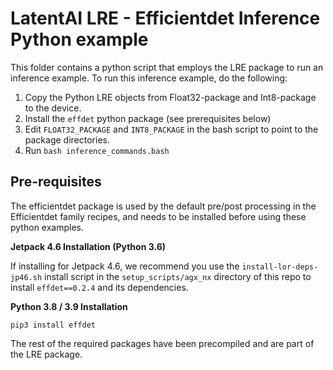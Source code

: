 # LatentAI LRE - Efficientdet Inference Python example 

This folder contains a python script that employs the LRE package to run an inference example. To run this inference example, do the following:

1. Copy the Python LRE objects from Float32-package and Int8-package to the device.
2. Install the `effdet` python package (see prerequisites below)
3. Edit `FLOAT32_PACKAGE` and `INT8_PACKAGE` in the bash script to point to the package directories.
4. Run `bash inference_commands.bash`


## Pre-requisites

The efficientdet package is used by the default pre/post processing in the Efficientdet family recipes, and needs to be installed before using these python examples.

**Jetpack 4.6 Installation (Python 3.6)**

If installing for Jetpack 4.6, we recommend you use the `install-lor-deps-jp46.sh` install script in the `setup_scripts/agx_nx` directory of this repo to install `effdet==0.2.4` and its dependencies.

**Python 3.8 / 3.9 Installation**
```
pip3 install effdet
```
The rest of the required packages have been precompiled and are part of the LRE package.
